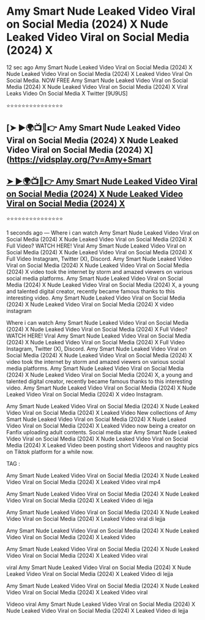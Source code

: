 ﻿# Amy Smart Nude Leaked Video Viral on Social Media (2024) X Nude Leaked Video Viral on Social Media (2024) X



12 sec ago Amy Smart Nude Leaked Video Viral on Social Media (2024) X Nude Leaked Video Viral on Social Media (2024) X Leaked Video Viral On Social Media. NOW FREE Amy Smart Nude Leaked Video Viral on Social Media (2024) X Nude Leaked Video Viral on Social Media (2024) X Viral Leaks Video On Social Media X Twitter [9U9US]

⭐⭐⭐⭐⭐⭐⭐⭐⭐⭐⭐⭐⭐⭐⭐

## [➤ ►🌍📺📱👉 Amy Smart Nude Leaked Video Viral on Social Media (2024) X Nude Leaked Video Viral on Social Media (2024) X](https://vidsplay.org/?v=Amy+Smart

## [➤ ►🌍📺📱👉 Amy Smart Nude Leaked Video Viral on Social Media (2024) X Nude Leaked Video Viral on Social Media (2024) X](https://vidsplay.org/?v=Amy+Smart)


⭐⭐⭐⭐⭐⭐⭐⭐⭐⭐⭐⭐⭐⭐⭐



1 seconds ago — Where i can watch Amy Smart Nude Leaked Video Viral on Social Media (2024) X Nude Leaked Video Viral on Social Media (2024) X Full Video? WATCH HERE! Viral Amy Smart Nude Leaked Video Viral on Social Media (2024) X Nude Leaked Video Viral on Social Media (2024) X Full Video Instagram, Twitter (X), Discord. Amy Smart Nude Leaked Video Viral on Social Media (2024) X Nude Leaked Video Viral on Social Media (2024) X video took the internet by storm and amazed viewers on various social media platforms. Amy Smart Nude Leaked Video Viral on Social Media (2024) X Nude Leaked Video Viral on Social Media (2024) X, a young and talented digital creator, recently became famous thanks to this interesting video. Amy Smart Nude Leaked Video Viral on Social Media (2024) X Nude Leaked Video Viral on Social Media (2024) X video instagram

Where i can watch Amy Smart Nude Leaked Video Viral on Social Media (2024) X Nude Leaked Video Viral on Social Media (2024) X Full Video? WATCH HERE! Viral Amy Smart Nude Leaked Video Viral on Social Media (2024) X Nude Leaked Video Viral on Social Media (2024) X Full Video Instagram, Twitter (X), Discord. Amy Smart Nude Leaked Video Viral on Social Media (2024) X Nude Leaked Video Viral on Social Media (2024) X video took the internet by storm and amazed viewers on various social media platforms. Amy Smart Nude Leaked Video Viral on Social Media (2024) X Nude Leaked Video Viral on Social Media (2024) X, a young and talented digital creator, recently became famous thanks to this interesting video. Amy Smart Nude Leaked Video Viral on Social Media (2024) X Nude Leaked Video Viral on Social Media (2024) X video Instagram.

Amy Smart Nude Leaked Video Viral on Social Media (2024) X Nude Leaked Video Viral on Social Media (2024) X Leaked Video New collections of Amy Smart Nude Leaked Video Viral on Social Media (2024) X Nude Leaked Video Viral on Social Media (2024) X Leaked Video now being a creator on Fanfix uploading adult contents. Social media star Amy Smart Nude Leaked Video Viral on Social Media (2024) X Nude Leaked Video Viral on Social Media (2024) X Leaked Video been posting short Videoos and naughty pics on Tiktok platform for a while now.

TAG :

 

Amy Smart Nude Leaked Video Viral on Social Media (2024) X Nude Leaked Video Viral on Social Media (2024) X Leaked Video viral mp4

 

Amy Smart Nude Leaked Video Viral on Social Media (2024) X Nude Leaked Video Viral on Social Media (2024) X Leaked Video di lejja

 

Amy Smart Nude Leaked Video Viral on Social Media (2024) X Nude Leaked Video Viral on Social Media (2024) X Leaked Video viral di lejja

 

Amy Smart Nude Leaked Video Viral on Social Media (2024) X Nude Leaked Video Viral on Social Media (2024) X Leaked Video

 

Amy Smart Nude Leaked Video Viral on Social Media (2024) X Nude Leaked Video Viral on Social Media (2024) X Leaked Video viral

 

viral Amy Smart Nude Leaked Video Viral on Social Media (2024) X Nude Leaked Video Viral on Social Media (2024) X Leaked Video di lejja

 

Amy Smart Nude Leaked Video Viral on Social Media (2024) X Nude Leaked Video Viral on Social Media (2024) X Leaked Video viral

 

Videoo viral Amy Smart Nude Leaked Video Viral on Social Media (2024) X Nude Leaked Video Viral on Social Media (2024) X Leaked Video di lejja